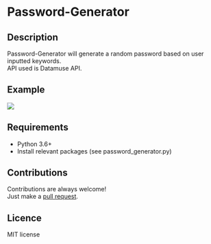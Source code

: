 # Password-Generator
## Description
Password-Generator will generate a random password based on user inputted keywords.   
API used is Datamuse API.  

## Example
![](https://i.imgur.com/siC3Asj.png)

## Requirements
* Python 3.6+
* Install relevant packages (see password_generator.py)

## Contributions
Contributions are always welcome!  
Just make a [pull request](../../pulls).

## Licence
MIT license
